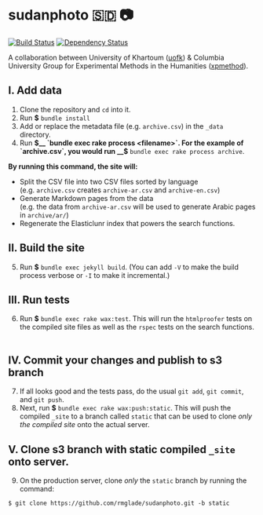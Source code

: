 # sudanphoto 🇸🇩 📷
[![Build Status](https://travis-ci.org/mnyrop/sudanphoto.svg?branch=html-proofer)](https://travis-ci.org/mnyrop/sudanphoto) [![Dependency Status](https://gemnasium.com/badges/github.com/mnyrop/sudanphoto.svg)](https://gemnasium.com/github.com/mnyrop/sudanphoto)

A collaboration between University of Khartoum ([uofk](http://uofk.edu/index.php/en/)) & Columbia University Group for Experimental Methods in the Humanities ([xpmethod](https://github.com/xpmethod)).

## I. Add data
1. Clone the repository and `cd` into it.
2. Run __$__ `bundle install`
3. Add or replace the metadata file (e.g. `archive.csv`) in the `_data` directory.
4. Run __$__ `bundle exec rake process <filename>`. For the example of `archive.csv`, you would run __$__ `bundle exec rake process archive`.

__By running this command, the site will:__

- Split the CSV file into two CSV files sorted by language<br>(e.g. `archive.csv` creates `archive-ar.csv` and `archive-en.csv`)
- Generate Markdown pages from the data<br>(e.g. the data from `archive-ar.csv` will be used to generate Arabic pages in `archive/ar/`)
- Regenerate the Elasticlunr index that powers the search functions.

## II. Build the site
5. Run __$__ `bundle exec jekyll build`. (You can add `-V` to make the build process verbose or `-I` to make it incremental.)

## III. Run tests
6. Run __$__ `bundle exec rake wax:test`. This will run the `htmlproofer` tests on the compiled site files as well as the `rspec` tests on the search functions.<br><br>

## IV. Commit your changes and publish to s3 branch
7. If all looks good and the tests pass, do the usual `git add`, `git commit`, and `git push`.
8. Next, run __$__ `bundle exec rake wax:push:static`. This will push the compiled `_site` to a branch called `static` that can be used to clone *only the compiled site* onto the actual server.

## V. Clone s3 branch with static compiled `_site` onto server.
9. On the production server, clone *only* the `static` branch by running the command:

  `$ git clone https://github.com/rmglade/sudanphoto.git -b static`
